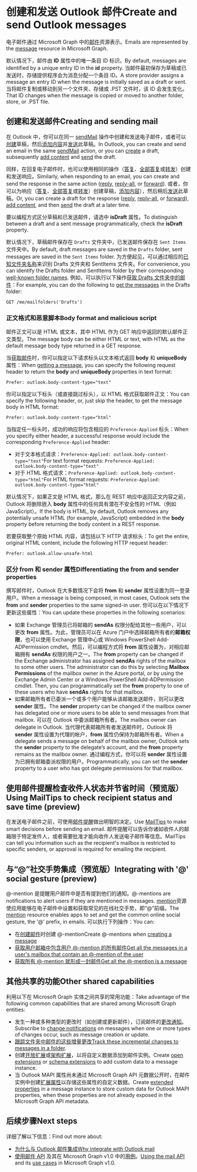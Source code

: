 # <a name="create-and-send-outlook-messages"></a><span data-ttu-id="3d572-101">创建和发送 Outlook 邮件</span><span class="sxs-lookup"><span data-stu-id="3d572-101">Create and send Outlook messages</span></span>

<span data-ttu-id="3d572-102">电子邮件通过 Microsoft Graph 中的[邮件](../api-reference/v1.0/resources/message.md)资源表示。</span><span class="sxs-lookup"><span data-stu-id="3d572-102">Emails are represented by the [message](../api-reference/v1.0/resources/message.md) resource in Microsoft Graph.</span></span>

<span data-ttu-id="3d572-103">默认情况下，邮件由 **ID** 属性中的唯一条目 ID 标识。</span><span class="sxs-lookup"><span data-stu-id="3d572-103">By default, messages are identified by a unique entry ID in the **id** property.</span></span> <span data-ttu-id="3d572-104">当邮件最初保存为草稿或已发送时，存储提供程序会为消息分配一个条目 ID。</span><span class="sxs-lookup"><span data-stu-id="3d572-104">A store provider assigns a message an entry ID when the message is initially saved as a draft or sent.</span></span> <span data-ttu-id="3d572-105">当将邮件复制或移动到另一个文件夹、存储或 .PST 文件时，该 ID 会发生变化。</span><span class="sxs-lookup"><span data-stu-id="3d572-105">That ID changes when the message is copied or moved to another folder, store, or .PST file.</span></span>

## <a name="creating-and-sending-mail"></a><span data-ttu-id="3d572-106">创建和发送邮件</span><span class="sxs-lookup"><span data-stu-id="3d572-106">Creating and sending mail</span></span>

<span data-ttu-id="3d572-107">在 Outlook 中，你可以在同一 [sendMail](../api-reference/v1.0/api/user_sendmail.md) 操作中创建和发送电子邮件，或者可以[创建](../api-reference/v1.0/api/user_post_messages.md)草稿，然后[添加内容](../api-reference/v1.0/api/message_update.md)并[发送](../api-reference/v1.0/api/message_send.md)此草稿。</span><span class="sxs-lookup"><span data-stu-id="3d572-107">In Outlook, you can create and send an email in the same [sendMail](../api-reference/v1.0/api/user_sendmail.md) action, or you can [create](../api-reference/v1.0/api/user_post_messages.md) a draft, subsequently [add content](../api-reference/v1.0/api/message_update.md) and [send](../api-reference/v1.0/api/message_send.md) the draft.</span></span>

<span data-ttu-id="3d572-108">同样，在回复电子邮件时，也可以使用相同的操作（[答复](../api-reference/v1.0/api/message_reply.md)、[全部答复](../api-reference/v1.0/api//message_replyall.md)或[转发](../api-reference/v1.0/api/message_forward.md)）创建和发送响应。</span><span class="sxs-lookup"><span data-stu-id="3d572-108">Similarly, when responding to an email, you can create and send the response in the same action ([reply](../api-reference/v1.0/api/message_reply.md), [reply-all](../api-reference/v1.0/api//message_replyall.md), or [forward](../api-reference/v1.0/api/message_forward.md)).</span></span> <span data-ttu-id="3d572-109">或者，你可以为响应（[答复](../api-reference/v1.0/api/message_createreply.md)、[全部答复](../api-reference/v1.0/api//message_createreplyall.md)或[转发](../api-reference/v1.0/api/message_createforward.md)）创建草稿，[添加内容](../api-reference/v1.0/api/message_update.md)），然后稍后[发送](../api-reference/v1.0/api/message_send.md)此草稿。</span><span class="sxs-lookup"><span data-stu-id="3d572-109">Or, you can create a draft for the response ([reply](../api-reference/v1.0/api/message_createreply.md), [reply-all](../api-reference/v1.0/api//message_createreplyall.md), or [forward](../api-reference/v1.0/api/message_createforward.md)), [add content](../api-reference/v1.0/api/message_update.md), and then [send](../api-reference/v1.0/api/message_send.md) the draft at a later time.</span></span>

<span data-ttu-id="3d572-110">要以编程方式区分草稿和已发送邮件，请选中 **isDraft** 属性。</span><span class="sxs-lookup"><span data-stu-id="3d572-110">To distinguish between a draft and a sent message programmatically, check the **isDraft** property.</span></span>

<span data-ttu-id="3d572-111">默认情况下，草稿邮件保存在 `Drafts` 文件夹中，已发送邮件保存在 `Sent Items` 文件夹中。</span><span class="sxs-lookup"><span data-stu-id="3d572-111">By default, draft messages are saved in the `Drafts` folder, sent messages are saved in the `Sent Items` folder.</span></span> <span data-ttu-id="3d572-112">为方便起见，可以通过相应的[已知文件夹名称](../api-reference/v1.0/resources/mailfolder.md)来识别 Drafts 文件夹和 SentItems 文件夹。</span><span class="sxs-lookup"><span data-stu-id="3d572-112">For convenience, you can identify the Drafts folder and SentItems folder by their corresponding [well-known folder names](../api-reference/v1.0/resources/mailfolder.md).</span></span> <span data-ttu-id="3d572-113">例如，可以执行以下操作[获取 Drafts 文件夹中的邮件](../api-reference/v1.0/api/user_list_messages.md)：</span><span class="sxs-lookup"><span data-stu-id="3d572-113">For example, you can do the following to [get the messages](../api-reference/v1.0/api/user_list_messages.md) in the Drafts folder:</span></span>

```http
GET /me/mailfolders('Drafts')
```

### <a name="body-format-and-malicious-script"></a><span data-ttu-id="3d572-114">正文格式和恶意脚本</span><span class="sxs-lookup"><span data-stu-id="3d572-114">Body format and malicious script</span></span>

<!-- Remove the following 2 sections from the message.md topics
-->

<span data-ttu-id="3d572-115">邮件正文可以是 HTML 或文本，其中 HTML 作为 GET 响应中返回的默认邮件正文类型。</span><span class="sxs-lookup"><span data-stu-id="3d572-115">The message body can be either HTML or text, with HTML as the default message body type returned in a GET response.</span></span>

<span data-ttu-id="3d572-116">当[获取邮件](../api-reference/v1.0/api/message_get.md)时，你可以指定以下请求标头以文本格式返回 **body** 和 **uniqueBody** 属性：</span><span class="sxs-lookup"><span data-stu-id="3d572-116">When [getting a message](../api-reference/v1.0/api/message_get.md), you can specify the following request header to return the **body** and **uniqueBody** properties in text format:</span></span>

```http
Prefer: outlook.body-content-type="text"
```

<span data-ttu-id="3d572-117">你可以指定以下标头（或直接跳过标头），以 HTML 格式获取邮件正文：</span><span class="sxs-lookup"><span data-stu-id="3d572-117">You can specify the following header, or, just skip the header, to get the message body in HTML format:</span></span>

```http
Prefer: outlook.body-content-type="html"
```

<span data-ttu-id="3d572-118">当指定任一标头时，成功的响应将包含相应的 `Preference-Applied` 标头：</span><span class="sxs-lookup"><span data-stu-id="3d572-118">When you specify either header, a successful response would include the corresponding `Preference-Applied` header:</span></span>

- <span data-ttu-id="3d572-119">对于文本格式请求：`Preference-Applied: outlook.body-content-type="text"`</span><span class="sxs-lookup"><span data-stu-id="3d572-119">For text format requests: `Preference-Applied: outlook.body-content-type="text"`</span></span>
- <span data-ttu-id="3d572-120">对于 HTML 格式请求：`Preference-Applied: outlook.body-content-type="html"`</span><span class="sxs-lookup"><span data-stu-id="3d572-120">For HTML format requests: `Preference-Applied: outlook.body-content-type="html"`</span></span>

<span data-ttu-id="3d572-121">默认情况下，如果正文是 HTML 格式，那么在 REST 响应中返回正文内容之前，Outlook 将删除嵌入 **body** 属性中的任何具有潜在不安全性的 HTML（例如 JavaScript）。</span><span class="sxs-lookup"><span data-stu-id="3d572-121">If the body is HTML, by default, Outlook removes any potentially unsafe HTML (for example, JavaScript) embedded in the **body** property before returning the body content in a REST response.</span></span>

<span data-ttu-id="3d572-122">若要获取整个原始 HTML 内容，请包括以下 HTTP 请求标头：</span><span class="sxs-lookup"><span data-stu-id="3d572-122">To get the entire, original HTML content, include the following HTTP request header:</span></span>

```http
Prefer: outlook.allow-unsafe-html
```

### <a name="differentiating-the-from-and-sender-properties"></a><span data-ttu-id="3d572-123">区分 from 和 sender 属性</span><span class="sxs-lookup"><span data-stu-id="3d572-123">Differentiating the from and sender properties</span></span>

<span data-ttu-id="3d572-124">撰写邮件时，Outlook 在大多数情况下会将 **from** 和 **sender** 属性设置为同一登录用户。</span><span class="sxs-lookup"><span data-stu-id="3d572-124">When a message is being composed, in most cases, Outlook sets the **from** and **sender** properties to the same signed-in user.</span></span> <span data-ttu-id="3d572-125">你可以在以下情况下更新这些属性：</span><span class="sxs-lookup"><span data-stu-id="3d572-125">You can update these properties in the following scenarios:</span></span>

- <span data-ttu-id="3d572-p105">如果 Exchange 管理员已将邮箱的 **sendAs** 权限分配给其他一些用户，可以更改 **from** 属性。为此，管理员可以在 Azure 门户中选择邮箱所有者的**邮箱权限**，也可以使用 Exchange 管理中心或 Windows PowerShell Add-ADPermission cmdlet。然后，可以编程方式将 **from** 属性设置为，对相应邮箱拥有 **sendAs** 权限的用户之一。</span><span class="sxs-lookup"><span data-stu-id="3d572-p105">The **from** property can be changed if the Exchange administrator has assigned **sendAs** rights of the mailbox to some other users. The administrator can do this by selecting **Mailbox Permissions** of the mailbox owner in the Azure portal, or by using the Exchange Admin Center or a Windows PowerShell Add-ADPermission cmdlet. Then, you can programmatically set the **from** property to one of these users who have **sendAs** rights for that mailbox.</span></span>
- <span data-ttu-id="3d572-129">如果邮箱所有者已委派一个或多个用户能够从该邮箱发送邮件，则可以更改 **sender** 属性。</span><span class="sxs-lookup"><span data-stu-id="3d572-129">The **sender** property can be changed if the mailbox owner has delegated one or more users to be able to send messages from that mailbox.</span></span> <span data-ttu-id="3d572-130">可以在 Outlook 中委派邮箱所有者。</span><span class="sxs-lookup"><span data-stu-id="3d572-130">The mailbox owner can delegate in Outlook.</span></span> <span data-ttu-id="3d572-131">当代理代表邮箱所有者发送邮件时，Outlook 将 **sender** 属性设置为代理的帐户，**from** 属性仍保持为邮箱所有者。</span><span class="sxs-lookup"><span data-stu-id="3d572-131">When a delegate sends a message on behalf of the mailbox owner, Outlook sets the **sender** property to the delegate’s account, and the **from** property remains as the mailbox owner.</span></span> <span data-ttu-id="3d572-132">通过编程方式，你可以将 **sender** 属性设置为已拥有邮箱委派权限的用户。</span><span class="sxs-lookup"><span data-stu-id="3d572-132">Programmatically, you can set the **sender** property to a user who has got delegate permissions for that mailbox.</span></span>

## <a name="using-mailtips-to-check-recipient-status-and-save-time-preview"></a><span data-ttu-id="3d572-133">使用邮件提醒检查收件人状态并节省时间（预览版）</span><span class="sxs-lookup"><span data-stu-id="3d572-133">Using MailTips to check recipient status and save time (preview)</span></span>

<span data-ttu-id="3d572-134">在发送电子邮件之前，可使用[邮件提醒](../api-reference/beta/resources/mailtips.md)做出明智的决定。</span><span class="sxs-lookup"><span data-stu-id="3d572-134">Use [MailTips](../api-reference/beta/resources/mailtips.md) to make smart decisions before sending an email.</span></span>
<span data-ttu-id="3d572-135">邮件提醒可以告诉你诸如收件人的邮箱限于特定发件人，或者需要批准才能向收件人发送电子邮件等信息。</span><span class="sxs-lookup"><span data-stu-id="3d572-135">MailTips can tell you information such as the recipient's mailbox is restricted to specific senders, or approval is required for emailing the recipient.</span></span>

## <a name="integrating-with--social-gesture-preview"></a><span data-ttu-id="3d572-136">与“@”社交手势集成（预览版）</span><span class="sxs-lookup"><span data-stu-id="3d572-136">Integrating with '@' social gesture (preview)</span></span>

<span data-ttu-id="3d572-137">@-mention 是提醒用户邮件中是否有提到他们的通知。</span><span class="sxs-lookup"><span data-stu-id="3d572-137">@-mentions are notifications to alert users if they are mentioned in messages.</span></span> <span data-ttu-id="3d572-138">[mention](../api-reference/beta/resources/mention.md)资源使应用能够在电子邮件中设置和获取常见的在线社交手势，即“@”前缀。</span><span class="sxs-lookup"><span data-stu-id="3d572-138">The [mention](../api-reference/beta/resources/mention.md) resource enables apps to set and get the common online social gesture, the '@' prefix, in emails.</span></span>
<span data-ttu-id="3d572-139">可以执行下列操作：</span><span class="sxs-lookup"><span data-stu-id="3d572-139">You can:</span></span>

- <span data-ttu-id="3d572-140">在[创建邮件](../api-reference/beta/api/user_post_messages.md#request-2)时创建 @-mention</span><span class="sxs-lookup"><span data-stu-id="3d572-140">Create @-mentions when [creating a message](../api-reference/beta/api/user_post_messages.md#request-2)</span></span>
- [<span data-ttu-id="3d572-141">获取用户邮箱中包含用户 @-mention 的所有邮件</span><span class="sxs-lookup"><span data-stu-id="3d572-141">Get all the messages in a user's mailbox that contain an @-mention of the user</span></span>](../api-reference/beta/api/user_list_messages.md#request-2)
- [<span data-ttu-id="3d572-142">获取所有 @-mention 就形成一封邮件</span><span class="sxs-lookup"><span data-stu-id="3d572-142">Get all the @-mention is a message</span></span>](../api-reference/beta/api/message_get.md#request-2)

## <a name="other-shared-capabilities"></a><span data-ttu-id="3d572-143">其他共享的功能</span><span class="sxs-lookup"><span data-stu-id="3d572-143">Other shared capabilities</span></span>

<span data-ttu-id="3d572-144">利用以下在 Microsoft Graph 实体之间共享的常用功能：</span><span class="sxs-lookup"><span data-stu-id="3d572-144">Take advantage of the following common capabilities that are shared among Microsoft Graph entities:</span></span>

- <span data-ttu-id="3d572-145">发生一种或多种类型的更改时（如创建或更新邮件），订阅邮件的[更改通知](../api-reference/v1.0/resources/webhooks.md)。</span><span class="sxs-lookup"><span data-stu-id="3d572-145">Subscribe to [change notifications](../api-reference/v1.0/resources/webhooks.md) on messages when one or more types of changes occur, such as message creation or update.</span></span>
- <span data-ttu-id="3d572-146">[跟踪文件夹中邮件的这些增量更改](delta_query_messages.md)</span><span class="sxs-lookup"><span data-stu-id="3d572-146">[Track these incremental changes to messages in a folder](delta_query_messages.md).</span></span>
- <span data-ttu-id="3d572-147">创建[开放扩展](extensibility_overview.md#open-extensions)或[架构扩展](extensibility_overview.md#schema-extensions)，以将自定义数据添加到邮件实例。</span><span class="sxs-lookup"><span data-stu-id="3d572-147">Create [open extensions](extensibility_overview.md#open-extensions) or [schema extensions](extensibility_overview.md#schema-extensions) to add custom data to a message instance.</span></span>
- <span data-ttu-id="3d572-148">当 Outlook MAPI 属性尚未通过 Microsoft Graph API 元数据公开时，在邮件实例中创建[扩展属性](../api-reference/v1.0/resources/extended-properties-overview.md)以存储这些属性的自定义数据。</span><span class="sxs-lookup"><span data-stu-id="3d572-148">Create [extended properties](../api-reference/v1.0/resources/extended-properties-overview.md) in a message instance to store custom data for Outlook MAPI properties, when these properties are not already exposed in the Microsoft Graph API metadata.</span></span>

## <a name="next-steps"></a><span data-ttu-id="3d572-149">后续步骤</span><span class="sxs-lookup"><span data-stu-id="3d572-149">Next steps</span></span>

<span data-ttu-id="3d572-150">详细了解以下信息：</span><span class="sxs-lookup"><span data-stu-id="3d572-150">Find out more about:</span></span>

- [<span data-ttu-id="3d572-151">为什么与 Outlook 邮件集成</span><span class="sxs-lookup"><span data-stu-id="3d572-151">Why integrate with Outlook mail</span></span>](outlook-mail-concept-overview.md)
- <span data-ttu-id="3d572-152">[使用邮件 API](../api-reference/v1.0/resources/mail_api_overview.md) 及其在 Microsoft Graph v1.0 中的[用例](../api-reference/v1.0/resources/mail_api_overview.md#common-use-cases)。</span><span class="sxs-lookup"><span data-stu-id="3d572-152">[Using the mail API](../api-reference/v1.0/resources/mail_api_overview.md) and its [use cases](../api-reference/v1.0/resources/mail_api_overview.md#common-use-cases) in Microsoft Graph v1.0.</span></span>